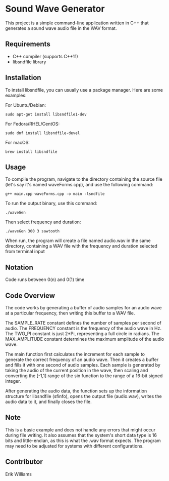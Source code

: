 # Sound Wave Generator

This project is a simple command-line application written in C++ that generates a sound wave audio file in the WAV format.

## Requirements

- C++ compiler (supports C++11)
- libsndfile library

## Installation

To install libsndfile, you can usually use a package manager. Here are some examples:

For Ubuntu/Debian:

```
sudo apt-get install libsndfile1-dev
```

For Fedora/RHEL/CentOS:

```
sudo dnf install libsndfile-devel
```

For macOS:

```
brew install libsndfile
```

## Usage

To compile the program, navigate to the directory containing the source file (let's say it's named waveForms.cpp), and use the following command:

```
g++ main.cpp waveForms.cpp -o main -lsndfile
```

To run the output binary, use this command:

```
./waveGen
```

Then select frequency and duration:
<filename> <frequency> <duration> <waveform>

```
./waveGen 300 3 sawtooth
```

When run, the program will create a file named audio.wav in the same directory, containing a WAV file with the frequency and duration selected from terminal input

## Notation

Code runs between 0(n) and 0(1) time

## Code Overview

The code works by generating a buffer of audio samples for an audio wave at a particular frequency, then writing this buffer to a WAV file.

The SAMPLE_RATE constant defines the number of samples per second of audio. The FREQUENCY constant is the frequency of the audio wave in Hz. The TWO_PI constant is just 2\*Pi, representing a full circle in radians. The MAX_AMPLITUDE constant determines the maximum amplitude of the audio wave.

The main function first calculates the increment for each sample to generate the correct frequency of an audio wave. Then it creates a buffer and fills it with one second of audio samples. Each sample is generated by taking the audio of the current position in the wave, then scaling and converting the [-1,1] range of the sin function to the range of a 16-bit signed integer.

After generating the audio data, the function sets up the information structure for libsndfile (sfinfo), opens the output file (audio.wav), writes the audio data to it, and finally closes the file.

## Note

This is a basic example and does not handle any errors that might occur during file writing. It also assumes that the system's short data type is 16 bits and little-endian, as this is what the .wav format expects. The program may need to be adjusted for systems with different configurations.

## Contributor

Erik Williams
